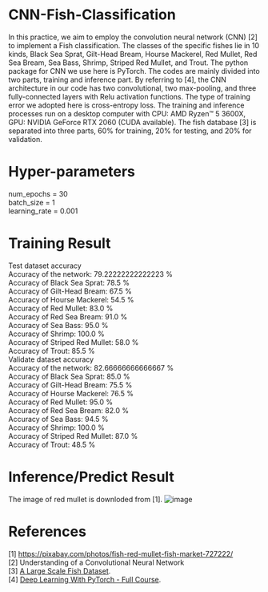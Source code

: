 # CNN-Fish-Classification

In this practice, we aim to employ the convolution neural network (CNN) [2] to implement a Fish classification. The classes of the specific fishes lie in 10 kinds, Black Sea Sprat, Gilt-Head Bream, Hourse Mackerel, Red Mullet, Red Sea Bream, Sea Bass, Shrimp, Striped Red Mullet, and Trout. The python package for CNN we use here is PyTorch. The codes are mainly divided into two parts, training and inference part. By referring to [4], the CNN architecture in our code has two convolutional, two max-pooling, and three fully-connected layers with Relu activation functions. The type of training error we adopted here is cross-entropy loss. The training and inference processes run on a desktop computer with CPU: AMD Ryzen™ 5 3600X, GPU: NVIDIA GeForce RTX 2060 (CUDA available). The fish database [3] is separated into three parts, 60% for training, 20% for testing, and 20% for validation. 

# Hyper-parameters  
num_epochs = 30  
batch_size = 1  
learning_rate = 0.001  



# Training Result


Test dataset accuracy  
Accuracy of the network: 79.22222222222223 %  
Accuracy of Black Sea Sprat: 78.5 %  
Accuracy of Gilt-Head Bream: 67.5 %  
Accuracy of Hourse Mackerel: 54.5 %  
Accuracy of Red Mullet: 83.0 %  
Accuracy of Red Sea Bream: 91.0 %  
Accuracy of Sea Bass: 95.0 %  
Accuracy of Shrimp: 100.0 %  
Accuracy of Striped Red Mullet: 58.0 %  
Accuracy of Trout: 85.5 %  
Validate dataset accuracy  
Accuracy of the network: 82.66666666666667 %  
Accuracy of Black Sea Sprat: 85.0 %  
Accuracy of Gilt-Head Bream: 75.5 %  
Accuracy of Hourse Mackerel: 76.5 %  
Accuracy of Red Mullet: 95.0 %  
Accuracy of Red Sea Bream: 82.0 %  
Accuracy of Sea Bass: 94.5 %  
Accuracy of Shrimp: 100.0 %  
Accuracy of Striped Red Mullet: 87.0 %  
Accuracy of Trout: 48.5 %  

# Inference/Predict Result 
The image of red mullet is downloded from [1].
![image](https://user-images.githubusercontent.com/108604868/188657533-4e6e30f4-a119-4776-aa95-311f0b2fdfd2.png)

# References
[1] https://pixabay.com/photos/fish-red-mullet-fish-market-727222/  
[2] Understanding of a Convolutional Neural Network  
[3] [A Large Scale Fish Dataset](https://www.kaggle.com/datasets/crowww/a-large-scale-fish-dataset).  
[4] [Deep Learning With PyTorch - Full Course](https://www.youtube.com/watch?v=c36lUUr864M&ab_channel=PythonEngineer).
